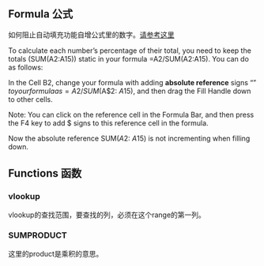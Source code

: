 

## Formula 公式

如何阻止自动填充功能自增公式里的数字。[请参考这里](https://www.extendoffice.com/documents/excel/3215-excel-prevent-cell-reference-from-incrementing-changing.html#a1)

To calculate each number’s percentage of their total, you need to keep the totals (SUM(A2:A15)) static in your formula =A2/SUM(A2:A15). You can do as follows:

In the Cell B2, change your formula with adding **absolute reference** signs “$” to your formula as =A2/SUM($A$2: $A$15), and then drag the Fill Handle down to other cells.

Note: You can click on the reference cell in the Formula Bar, and then press the F4 key to add $ signs to this reference cell in the formula.

Now the absolute reference SUM($A$2: $A$15) is not incrementing when filling down. 

## Functions 函数

###  vlookup
vlookup的查找范围，要查找的列，必须在这个range的第一列。

### SUMPRODUCT
这里的product是乘积的意思。
